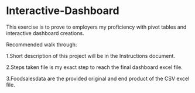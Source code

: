 # Interactive-Dashboard
This exercise is to prove to employers my proficiency with pivot tables and interactive dashboard creations.

Recommended walk through:

1.Short description of this project will be in the Instructions document.

2.Steps taken file is my exact step to reach the final dashboard excel file.

3.Foodsalesdata are the provided original and end product of the CSV excel file.
